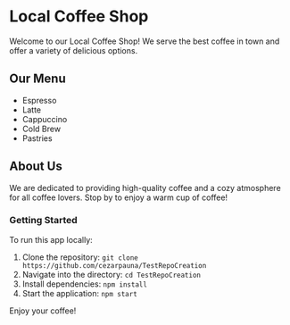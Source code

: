 # Local Coffee Shop

Welcome to our Local Coffee Shop! We serve the best coffee in town and offer a variety of delicious options.

## Our Menu
- Espresso
- Latte
- Cappuccino
- Cold Brew
- Pastries

## About Us
We are dedicated to providing high-quality coffee and a cozy atmosphere for all coffee lovers. Stop by to enjoy a warm cup of coffee!

### Getting Started
To run this app locally:
1. Clone the repository: `git clone https://github.com/cezarpauna/TestRepoCreation`
2. Navigate into the directory: `cd TestRepoCreation`
3. Install dependencies: `npm install`
4. Start the application: `npm start`

Enjoy your coffee!